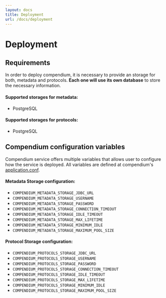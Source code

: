 ```yaml
---
layout: docs
title: Deployment
url: /docs/deployment
---
```


# Deployment

## Requirements

In order to deploy compendium, it is necessary to provide an storage for both, metadata and protocols. **Each one will use its own database** to store the necessary information.

#### Supported storages for metadata:

- PostgreSQL

#### Supported storages for protocols:

- PostgreSQL

## Compendium configuration variables

Compendium service offers multiple variables that allows user to configure how the service is deployed. All variables are defined at compendium's [application.conf][applicationconf].

#### Metadata Storage configuration:

- `COMPENDIUM_METADATA_STORAGE_JDBC_URL`
- `COMPENDIUM_METADATA_STORAGE_USERNAME`
- `COMPENDIUM_METADATA_STORAGE_PASSWORD`
- `COMPENDIUM_METADATA_STORAGE_CONNECTION_TIMEOUT`
- `COMPENDIUM_METADATA_STORAGE_IDLE_TIMEOUT`
- `COMPENDIUM_METADATA_STORAGE_MAX_LIFETIME`
- `COMPENDIUM_METADATA_STORAGE_MINIMUM_IDLE`
- `COMPENDIUM_METADATA_STORAGE_MAXIMUM_POOL_SIZE`

#### Protocol Storage configuration:

- `COMPENDIUM_PROTOCOLS_STORAGE_JDBC_URL`
- `COMPENDIUM_PROTOCOLS_STORAGE_USERNAME`
- `COMPENDIUM_PROTOCOLS_STORAGE_PASSWORD`
- `COMPENDIUM_PROTOCOLS_STORAGE_CONNECTION_TIMEOUT`
- `COMPENDIUM_PROTOCOLS_STORAGE_IDLE_TIMEOUT`
- `COMPENDIUM_PROTOCOLS_STORAGE_MAX_LIFETIME`
- `COMPENDIUM_PROTOCOLS_STORAGE_MINIMUM_IDLE`
- `COMPENDIUM_PROTOCOLS_STORAGE_MAXIMUM_POOL_SIZE`

[applicationconf]: https://github.com/higherkindness/compendium/blob/master/src/main/resources/application.conf
